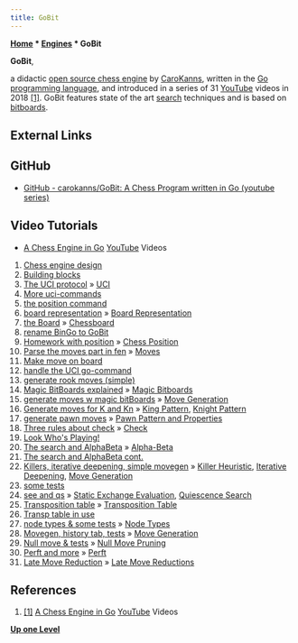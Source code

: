 ```yaml
---
title: GoBit
---
```

**[Home](Home "Home") * [Engines](Engines "Engines") * GoBit**

**GoBit**,

a didactic [open source chess engine](Category:Open_Source "Category:Open Source") by [CaroKanns](index.php?title=CaroKanns&action=edit&redlink=1 "CaroKanns (page does not exist)"), written in the [Go programming language](</Go_(Programming_Language)> "Go (Programming Language)"),
and introduced in a series of 31 [YouTube](https://en.wikipedia.org/wiki/YouTube) videos in 2018 <a id="cite-note-1" href="#cite-ref-1">[1]</a>.
GoBit features state of the art [search](Search "Search") techniques and is based on [bitboards](Bitboards "Bitboards").

## External Links

## GitHub

- [GitHub - carokanns/GoBit: A Chess Program written in Go (youtube series)](https://github.com/carokanns/GoBit)

## Video Tutorials

- [A Chess Engine in Go](https://www.youtube.com/playlist?list=PLftcy-r3mehgu4gikLTFoI1CXh2bHm3rf) [YouTube](https://en.wikipedia.org/wiki/YouTube) Videos

1. [Chess engine design](https://youtu.be/6fIbI3xXLA4)
1. [Building blocks](https://youtu.be/E_IJXvxmVU4)
1. [The UCI protocol](https://youtu.be/YHnPabW6CH8) » [UCI](UCI "UCI")
1. [More uci-commands](https://youtu.be/ght-J8RVsAs)
1. [the position command](https://youtu.be/s0cwrQqzEaI)
1. [board representation](https://youtu.be/ti3DQhFHxvs) » [Board Representation](Board_Representation "Board Representation")
1. [the Board](https://youtu.be/VJo0U-drWl4) » [Chessboard](Chessboard "Chessboard")
1. [rename BinGo to GoBit](https://youtu.be/ZhZpI6Iossg)
1. [Homework with position](https://youtu.be/QX3_DkzTHyw) » [Chess Position](Chess_Position "Chess Position")
1. [Parse the moves part in fen](https://youtu.be/OfW419qH5_E) » [Moves](Moves "Moves")
1. [Make move on board](https://youtu.be/86HIOh1OndI)
1. [handle the UCI go-command](https://youtu.be/3ayWFfF7Jio)
1. [generate rook moves (simple)](https://youtu.be/-VIkGyvowQQ)
1. [Magic BitBoards explained](https://youtu.be/pEPEWXiAqZs) » [Magic Bitboards](Magic_Bitboards "Magic Bitboards")
1. [generate moves w magic bitBoards](https://youtu.be/hbjE8oT-9Cw) » [Move Generation](Move_Generation "Move Generation")
1. [Generate moves for K and Kn](https://youtu.be/723kT7mWe2s) » [King Pattern](King_Pattern "King Pattern"), [Knight Pattern](Knight_Pattern "Knight Pattern")
1. [generate pawn moves](https://youtu.be/LySvdmMXQYI) » [Pawn Pattern and Properties](Pawn_Pattern_and_Properties "Pawn Pattern and Properties")
1. [Three rules about check](https://youtu.be/JJ_OJFM-z5E) » [Check](Check "Check")
1. [Look Who's Playing!](https://youtu.be/pnZNYd6l4NE)
1. [The search and AlphaBeta](https://youtu.be/djdN9-qO0Hk) » [Alpha-Beta](Alpha-Beta "Alpha-Beta")
1. [The search and AlphaBeta cont.](https://youtu.be/inWCU22fS1U)
1. [Killers, iterative deepening, simple movegen](https://youtu.be/S1GUNvnCyYE) » [Killer Heuristic](Killer_Heuristic "Killer Heuristic"), [Iterative Deepening](Iterative_Deepening "Iterative Deepening"), [Move Generation](Move_Generation "Move Generation")
1. [some tests](https://youtu.be/71y7GWqP_Tk)
1. [see and qs](https://youtu.be/xF1g5eWT3yw) » [Static Exchange Evaluation](Static_Exchange_Evaluation "Static Exchange Evaluation"), [Quiescence Search](Quiescence_Search "Quiescence Search")
1. [Transposition table](https://youtu.be/OMSi1ryRlCg) » [Transposition Table](Transposition_Table "Transposition Table")
1. [Transp table in use](https://youtu.be/Kt5iVhj8eD0)
1. [node types & some tests](https://youtu.be/vJWH7qsXJsU) » [Node Types](Node_Types "Node Types")
1. [Movegen, history tab, tests](https://youtu.be/nNkGXZCrJzQ) » [Move Generation](Move_Generation "Move Generation")
1. [Null move & tests](https://youtu.be/cy7EzLbmzMM) » [Null Move Pruning](Null_Move_Pruning "Null Move Pruning")
1. [Perft and more](https://youtu.be/09JSkuW8vcA) » [Perft](Perft "Perft")
1. [Late Move Reduction](https://youtu.be/ET9x5iExDM8) » [Late Move Reductions](Late_Move_Reductions "Late Move Reductions")

## References

1. <a id="cite-ref-1" href="#cite-note-1">[1]</a> [A Chess Engine in Go](https://www.youtube.com/playlist?list=PLftcy-r3mehgu4gikLTFoI1CXh2bHm3rf) [YouTube](https://en.wikipedia.org/wiki/YouTube) Videos

**[Up one Level](Engines "Engines")**

